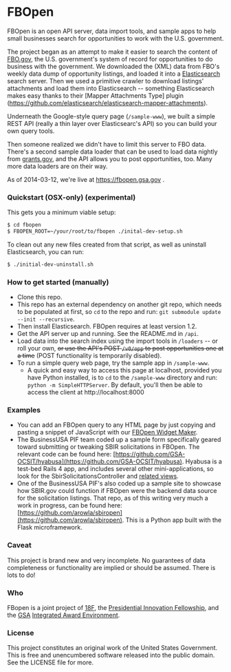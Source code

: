 FBOpen
======

FBOpen is an open API server, data import tools, and sample apps to help small businesses search for opportunities to work with the U.S. government.

The project began as an attempt to make it easier to search the content of [FBO.gov](http://www.fbo.gov), the U.S. government's system of record for opportunities to do business with the government. We downloaded the (XML) data from FBO's weekly data dump of opportunity listings, and loaded it into a [Elasticsearch](http://www.elasticsearch.org) search server. Then we used a primitive crawler to download listings' attachments and load them into Elasticsearch -- something Elasticsearch makes easy thanks to their [Mapper Attachments Type] plugin (https://github.com/elasticsearch/elasticsearch-mapper-attachments).

Underneath the Google-style query page (`/sample-www`), we built a simple REST API (really a thin layer over Elasticsearc's API) so you can build your own query tools.

Then someone realized we didn't have to limit this server to FBO data. There's a second sample data loader that can be used to load data nightly from [grants.gov](http://www.grants.gov), and the API allows you to post opportunities, too. Many more data loaders are on their way.

As of 2014-03-12, we're live at https://fbopen.gsa.gov .

### Quickstart (OSX-only) (experimental)

This gets you a minimum viable setup:

```sh
$ cd fbopen
$ FBOPEN_ROOT=~/your/root/to/fbopen ./inital-dev-setup.sh
```

To clean out any new files created from that script, as well as uninstall Elasticsearch, you can run:

```sh
$ ./initial-dev-uninstall.sh
```

### How to get started (manually)
* Clone this repo.
* This repo has an external dependency on another git repo, which needs to be populated at first, so `cd` to the repo and run: `git submodule update --init --recursive`.
* Then install Elasticsearch. FBOpen requires at least version 1.2.
* Get the API server up and running. See the README.md in `/api`.
* Load data into the search index using the import tools in `/loaders` -- or roll your own, ~~or use the API's POST `/v0/opp` to post opportunities one at a time~~ (POST functionality is temporarily disabled).
* To run a simple query web page, try the sample app in `/sample-www`.
  * A quick and easy way to access this page at localhost, provided you have Python installed, is to `cd` to the `/sample-www` directory and run: `python -m SimpleHTTPServer`. By default, you'll then be able to access the client at http://localhost:8000

### Examples
* You can add an FBOpen query to any HTML page by just copying and pasting a snippet of JavaScript with our [FBOpen Widget Maker](http://18f.github.io/fbopen-widget/).
* The BusinessUSA PIF team coded up a sample form specifically geared toward submitting or tweaking SBIR solicitations in FBOpen. The relevant code can be found here: [https://github.com/GSA-OCSIT/hyabusa](https://github.com/GSA-OCSIT/hyabusa). Hyabusa is a test-bed Rails 4 app, and includes several other mini-applications, so look for the SbirSolicitationsController and [related views](https://github.com/GSA-OCSIT/hyabusa/tree/master/app/views/sbir_solicitations).
* One of the BusinessUSA PIF's also coded up a sample site to showcase how SBIR.gov could function if FBOpen were the backend data source for the solicitation listings. That repo, as of this writing very much a work in progress, can be found here: [https://github.com/arowla/sbiropen](https://github.com/arowla/sbiropen). This is a Python app built with the Flask microframework.

### Caveat
This project is brand new and very incomplete. No guarantees of data completeness or functionality are implied or should be assumed. There is lots to do!

### Who
FBopen is a joint project of [18F](https://18f.gsa.gov), the [Presidential Innovation Fellowship](http://whitehouse.gov/innovationfellows), and the [GSA](http://www.gsa.gov) [Integrated Award Environment](http://www.gsa.gov/iae).

### License
This project constitutes an original work of the United States Government. This is free and unencumbered software released into the public domain. See the LICENSE file for more.
